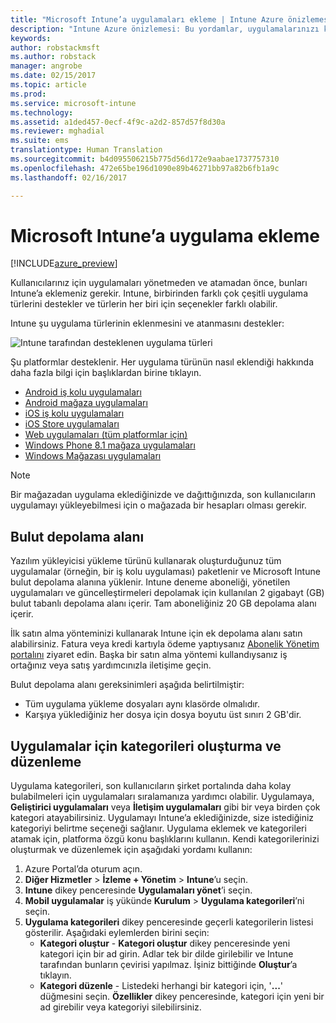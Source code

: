 ```yaml
---
title: "Microsoft Intune’a uygulamaları ekleme | Intune Azure önizlemesi | Microsoft Docs"
description: "Intune Azure önizlemesi: Bu yordamlar, uygulamalarınızı kullanıcılara ve cihazlara atanmaya hazır durumda Intune’a almanıza yardımcı olur. "
keywords: 
author: robstackmsft
ms.author: robstack
manager: angrobe
ms.date: 02/15/2017
ms.topic: article
ms.prod: 
ms.service: microsoft-intune
ms.technology: 
ms.assetid: a1ded457-0ecf-4f9c-a2d2-857d57f8d30a
ms.reviewer: mghadial
ms.suite: ems
translationtype: Human Translation
ms.sourcegitcommit: b4d095506215b775d56d172e9aabae1737757310
ms.openlocfilehash: 472e65be196d1090e89b46271bb97a82b6fb1a9c
ms.lasthandoff: 02/16/2017

---
```


# <a name="how-to-add-an-app-to-microsoft-intune"></a>Microsoft Intune’a uygulama ekleme

[!INCLUDE[azure_preview](../includes/azure_preview.md)]

Kullanıcılarınız için uygulamaları yönetmeden ve atamadan önce, bunları Intune’a eklemeniz gerekir. Intune, birbirinden farklı çok çeşitli uygulama türlerini destekler ve türlerin her biri için seçenekler farklı olabilir.

Intune şu uygulama türlerinin eklenmesini ve atanmasını destekler:

![Intune tarafından desteklenen uygulama türleri](./media/app-types.png)

Şu platformlar desteklenir. Her uygulama türünün nasıl eklendiği hakkında daha fazla bilgi için başlıklardan birine tıklayın.

- [Android iş kolu uygulamaları](/intune-azure/manage-apps/android-lob-app)
- [Android mağaza uygulamaları](/intune-azure/manage-apps/android-store-app)
- [iOS iş kolu uygulamaları](/intune-azure/manage-apps/ios-lob-app)
- [iOS Store uygulamaları](/intune-azure/manage-apps/ios-store-app)
- [Web uygulamaları (tüm platformlar için)](/intune-azure/manage-apps/web-app)
- [Windows Phone 8.1 mağaza uygulamaları](/intune-azure/manage-apps/windows-phone-8-1-store-app)
- [Windows Mağazası uygulamaları](/intune-azure/manage-apps/windows-store-app)

> [!NOTE]
> Bir mağazadan uygulama eklediğinizde ve dağıttığınızda, son kullanıcıların uygulamayı yükleyebilmesi için o mağazada bir hesapları olması gerekir.

## <a name="cloud-storage-space"></a>Bulut depolama alanı
Yazılım yükleyicisi yükleme türünü kullanarak oluşturduğunuz tüm uygulamalar (örneğin, bir iş kolu uygulaması) paketlenir ve Microsoft Intune bulut depolama alanına yüklenir. Intune deneme aboneliği, yönetilen uygulamaları ve güncelleştirmeleri depolamak için kullanılan 2 gigabayt (GB) bulut tabanlı depolama alanı içerir. Tam aboneliğiniz 20 GB depolama alanı içerir.

İlk satın alma yönteminizi kullanarak Intune için ek depolama alanı satın alabilirsiniz.  Fatura veya kredi kartıyla ödeme yaptıysanız [Abonelik Yönetim portalını](https://portal.office.com/adminportal/home?switchtomodern=true#/subscriptions) ziyaret edin.  Başka bir satın alma yöntemi kullandıysanız iş ortağınız veya satış yardımcınızla iletişime geçin.

Bulut depolama alanı gereksinimleri aşağıda belirtilmiştir:

-   Tüm uygulama yükleme dosyaları aynı klasörde olmalıdır.
-   Karşıya yüklediğiniz her dosya için dosya boyutu üst sınırı 2 GB'dir.

## <a name="how-to-create-and-edit-categories-for-apps"></a>Uygulamalar için kategorileri oluşturma ve düzenleme 

Uygulama kategorileri, son kullanıcıların şirket portalında daha kolay bulabilmeleri için uygulamaları sıralamanıza yardımcı olabilir. Uygulamaya, **Geliştirici uygulamaları** veya **İletişim uygulamaları** gibi bir veya birden çok kategori atayabilirsiniz. Uygulamayı Intune’a eklediğinizde, size istediğiniz kategoriyi belirtme seçeneği sağlanır. Uygulama eklemek ve kategorileri atamak için, platforma özgü konu başlıklarını kullanın. Kendi kategorilerinizi oluşturmak ve düzenlemek için aşağıdaki yordamı kullanın: 

1. Azure Portal’da oturum açın. 
2. **Diğer Hizmetler** > **İzleme + Yönetim** > **Intune**’u seçin. 
3. **Intune** dikey penceresinde **Uygulamaları yönet**’i seçin. 
4. **Mobil uygulamalar** iş yükünde **Kurulum** > **Uygulama kategorileri**’ni seçin. 
5. **Uygulama kategorileri** dikey penceresinde geçerli kategorilerin listesi gösterilir. Aşağıdaki eylemlerden birini seçin: 
    - **Kategori oluştur** - **Kategori oluştur** dikey penceresinde yeni kategori için bir ad girin. Adlar tek bir dilde girilebilir ve Intune tarafından bunların çevirisi yapılmaz. İşiniz bittiğinde **Oluştur**’a tıklayın.
    - **Kategori düzenle** - Listedeki herhangi bir kategori için, '**...**' düğmesini seçin. **Özellikler** dikey penceresinde, kategori için yeni bir ad girebilir veya kategoriyi silebilirsiniz.




